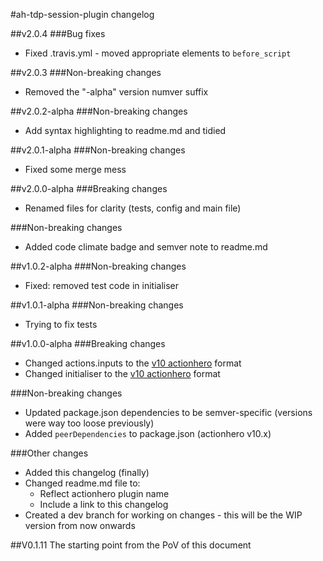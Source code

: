 #ah-tdp-session-plugin changelog

##v2.0.4
###Bug fixes
* Fixed .travis.yml - moved appropriate elements to `before_script`

##v2.0.3 
###Non-breaking changes
* Removed the "-alpha" version numver suffix 

##v2.0.2-alpha 
###Non-breaking changes 
* Add syntax highlighting to readme.md and tidied

##v2.0.1-alpha 
###Non-breaking changes 
* Fixed some merge mess

##v2.0.0-alpha 
###Breaking changes 
* Renamed files for clarity (tests, config and main file)

###Non-breaking changes 
* Added code climate badge and semver note to readme.md

##v1.0.2-alpha 
###Non-breaking changes 
* Fixed: removed test code in initialiser

##v1.0.1-alpha 
###Non-breaking changes 
* Trying to fix tests

##v1.0.0-alpha 
###Breaking changes
* Changed actions.inputs to the [v10 actionhero](https://github.com/evantahler/actionhero/releases/) format
* Changed initialiser to the [v10 actionhero](https://github.com/evantahler/actionhero/releases/) format

###Non-breaking changes
* Updated package.json dependencies to be semver-specific (versions were way too loose previously)
* Added `peerDependencies` to package.json (actionhero v10.x)

###Other changes
* Added this changelog (finally)
* Changed readme.md file to:
    * Reflect actionhero plugin name
    * Include a link to this changelog
* Created a dev branch for working on changes - this will be the WIP version from now onwards

##V0.1.11
The starting point from the PoV of this document
